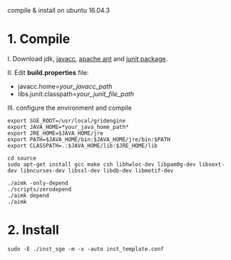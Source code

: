 compile & install on ubuntu 16.04.3
# 1. Compile #

I. Download jdk, [javacc](https://javacc.org/downloads/javacc-6.0.zip "javacc"), [apache ant](http://www-us.apache.org/dist/ant/binaries/apache-ant-1.10.1-bin.tar.gz "apache ant") and [junit package](http://repo1.maven.org/maven2/org/junit/ "junit package").


II. Edit **build.properties** file:

 - javacc.home=*your_javacc_path*
 - libs.junit.classpath=*your_junit_file_path*

III. configure the environment and compile

    export SGE_ROOT=/usr/local/gridengine
    export JAVA_HOME=*your_java_home_path*
    export JRE_HOME=$JAVA_HOME/jre
    export PATH=$JAVA_HOME/bin:$JAVA_HOME/jre/bin:$PATH
    export CLASSPATH=.:$JAVA_HOME/lib:$JRE_HOME/lib
    
    cd source
    sudo apt-get install gcc make csh libhwloc-dev libpam0g-dev libxext-dev libncurses-dev libssl-dev libdb-dev libmotif-dev
    
    ./aimk -only-depend
    ./scripts/zerodepend
    ./aimk depend
    ./aimk
	

# 2. Install #
    sudo -E ./inst_sge -m -x -auto inst_template.conf
